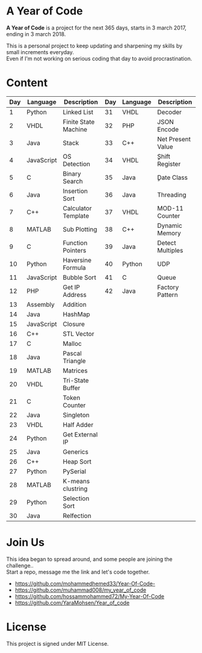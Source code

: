 # A Year of Code

**A Year of Code** is a project for the next 365 days, starts in 3 march 2017, ending in 3 march 2018.

This is a personal project to keep updating and sharpening my skills by small increments everyday. <br/>
Even if I'm not working on serious coding that day to avoid procrastination.

# Content


| Day | Language | Description | Day | Language | Description |
| --- | --- | --- | --- | --- | --- |
| 1 | Python | Linked List |  31 | VHDL | Decoder |
| 2 | VHDL | Finite State Machine  |  32 | PHP | JSON Encode |
| 3 | Java | Stack | 33 | C++ | Net Present Value|
| 4 | JavaScript | OS Detection | 34 | VHDL | ٍShift Register|
| 5 | C | Binary Search | 35 | Java | ٍDate Class |
| 6 | Java | Insertion Sort | 36 | Java | Threading |
| 7 | C++ | Calculator Template | 37 | VHDL | MOD-11 Counter |
| 8 | MATLAB |  Sub Plotting | 38 | C++ | Dynamic Memory |
| 9 | C | Function Pointers | 39 | Java | Detect Multiples |
| 10 | Python | Haversine Formula | 40 | Python | UDP |
| 11 | JavaScript | Bubble Sort | 41 | C | Queue |
| 12 | PHP | Get IP Address | 42 | Java | Factory Pattern |
| 13 | Assembly | Addition |
| 14 | Java | HashMap |
| 15 | JavaScript | Closure |
| 16 | C++ | STL Vector |
| 17 | C | Malloc |
| 18 | Java | Pascal Triangle |
| 19 | MATLAB | Matrices |
| 20 | VHDL | Tri-State Buffer  |
| 21 | C | Token Counter  |
| 22 | Java | Singleton  |
| 23 | VHDL | Half Adder  |
| 24 | Python | Get External IP  |
| 25 | Java | Generics |
| 26 | C++ | Heap Sort|
| 27 | Python | PySerial |
| 28 | MATLAB | K-means clustring |
| 29 | Python | Selection Sort |
| 30 | Java | Relfection |

# Join Us 

This idea began to spread around, and some people are joining the challenge..<br/>
Start a repo, message me the link and let's code together.

- https://github.com/mohammedhemed33/Year-Of-Code-
- https://github.com/muhammad008/my_year_of_code
- https://github.com/hossammohammed72/My-Year-Of-Code
- https://github.com/YaraMohsen/Year_of_code

# License

This project is signed under MIT License.
